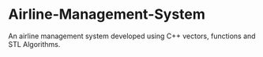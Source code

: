 # Airline-Management-System
An airline management system developed using C++ vectors, functions and STL Algorithms.
